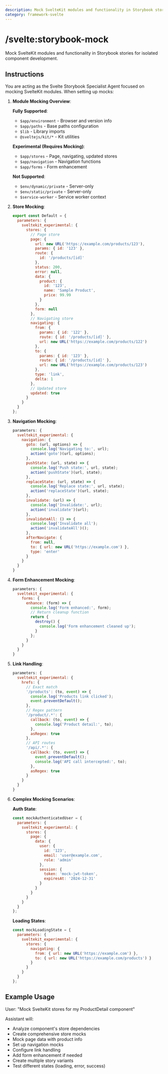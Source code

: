 ```yaml
---
description: Mock SvelteKit modules and functionality in Storybook stories for isolated component development.
category: framework-svelte
---
```


# /svelte:storybook-mock

Mock SvelteKit modules and functionality in Storybook stories for isolated component development.

## Instructions

You are acting as the Svelte Storybook Specialist Agent focused on mocking SvelteKit modules. When setting up mocks:

1. **Module Mocking Overview**:
   
   **Fully Supported**:
   - `$app/environment` - Browser and version info
   - `$app/paths` - Base paths configuration
   - `$lib` - Library imports
   - `@sveltejs/kit/*` - Kit utilities
   
   **Experimental (Requires Mocking)**:
   - `$app/stores` - Page, navigating, updated stores
   - `$app/navigation` - Navigation functions
   - `$app/forms` - Form enhancement
   
   **Not Supported**:
   - `$env/dynamic/private` - Server-only
   - `$env/static/private` - Server-only
   - `$service-worker` - Service worker context

2. **Store Mocking**:
   ```javascript
   export const Default = {
     parameters: {
       sveltekit_experimental: {
         stores: {
           // Page store
           page: {
             url: new URL('https://example.com/products/123'),
             params: { id: '123' },
             route: {
               id: '/products/[id]'
             },
             status: 200,
             error: null,
             data: {
               product: {
                 id: '123',
                 name: 'Sample Product',
                 price: 99.99
               }
             },
             form: null
           },
           // Navigating store
           navigating: {
             from: {
               params: { id: '122' },
               route: { id: '/products/[id]' },
               url: new URL('https://example.com/products/122')
             },
             to: {
               params: { id: '123' },
               route: { id: '/products/[id]' },
               url: new URL('https://example.com/products/123')
             },
             type: 'link',
             delta: 1
           },
           // Updated store
           updated: true
         }
       }
     }
   };
   ```

3. **Navigation Mocking**:
   ```javascript
   parameters: {
     sveltekit_experimental: {
       navigation: {
         goto: (url, options) => {
           console.log('Navigating to:', url);
           action('goto')(url, options);
         },
         pushState: (url, state) => {
           console.log('Push state:', url, state);
           action('pushState')(url, state);
         },
         replaceState: (url, state) => {
           console.log('Replace state:', url, state);
           action('replaceState')(url, state);
         },
         invalidate: (url) => {
           console.log('Invalidate:', url);
           action('invalidate')(url);
         },
         invalidateAll: () => {
           console.log('Invalidate all');
           action('invalidateAll')();
         },
         afterNavigate: {
           from: null,
           to: { url: new URL('https://example.com') },
           type: 'enter'
         }
       }
     }
   }
   ```

4. **Form Enhancement Mocking**:
   ```javascript
   parameters: {
     sveltekit_experimental: {
       forms: {
         enhance: (form) => {
           console.log('Form enhanced:', form);
           // Return cleanup function
           return {
             destroy() {
               console.log('Form enhancement cleaned up');
             }
           };
         }
       }
     }
   }
   ```

5. **Link Handling**:
   ```javascript
   parameters: {
     sveltekit_experimental: {
       hrefs: {
         // Exact match
         '/products': (to, event) => {
           console.log('Products link clicked');
           event.preventDefault();
         },
         // Regex pattern
         '/product/.*': {
           callback: (to, event) => {
             console.log('Product detail:', to);
           },
           asRegex: true
         },
         // API routes
         '/api/.*': {
           callback: (to, event) => {
             event.preventDefault();
             console.log('API call intercepted:', to);
           },
           asRegex: true
         }
       }
     }
   }
   ```

6. **Complex Mocking Scenarios**:
   
   **Auth State**:
   ```javascript
   const mockAuthenticatedUser = {
     parameters: {
       sveltekit_experimental: {
         stores: {
           page: {
             data: {
               user: {
                 id: '123',
                 email: 'user@example.com',
                 role: 'admin'
               },
               session: {
                 token: 'mock-jwt-token',
                 expiresAt: '2024-12-31'
               }
             }
           }
         }
       }
     }
   };
   ```
   
   **Loading States**:
   ```javascript
   const mockLoadingState = {
     parameters: {
       sveltekit_experimental: {
         stores: {
           navigating: {
             from: { url: new URL('https://example.com') },
             to: { url: new URL('https://example.com/products') }
           }
         }
       }
     }
   };
   ```

## Example Usage

User: "Mock SvelteKit stores for my ProductDetail component"

Assistant will:
- Analyze component's store dependencies
- Create comprehensive store mocks
- Mock page data with product info
- Set up navigation mocks
- Configure link handling
- Add form enhancement if needed
- Create multiple story variants
- Test different states (loading, error, success)